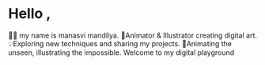  # Hello ,
  🙋‍♀️ my name is manasvi mandilya.
  🎨Animator & Illustrator creating digital art.    
  💡Exploring new techniques and sharing my projects.
   🎥Animating the unseen, illustrating the impossible. Welcome to my digital playground
